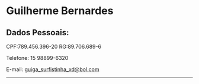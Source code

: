 # Guilherme Bernardes 




## Dados Pessoais:

CPF:789.456.396-20
RG:89.706.689-6

Telefone: 15 98899-6320

E-mail: guiga_surfistinha_xd@bol.com


---